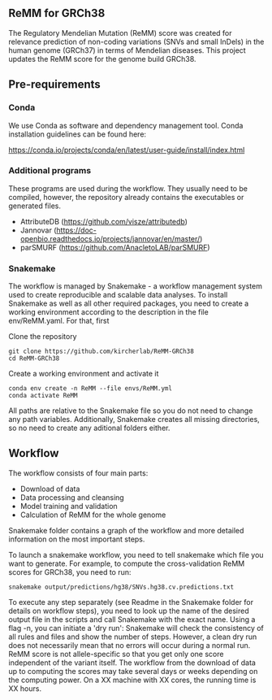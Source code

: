 ## ReMM for GRCh38

The Regulatory Mendelian Mutation (ReMM) score was created for relevance prediction of non-coding variations (SNVs and small InDels) in the human genome (GRCh37) in terms of Mendelian diseases. This project updates the ReMM score for the genome build GRCh38.

## Pre-requirements

### Conda
We use Conda as software and dependency management tool. Conda installation guidelines can be found here:

https://conda.io/projects/conda/en/latest/user-guide/install/index.html

### Additional programs
These programs are used during the workflow. They usually need to be compiled, however, the repository already contains the executables or generated files.

- AttributeDB (https://github.com/visze/attributedb)
- Jannovar (https://doc-openbio.readthedocs.io/projects/jannovar/en/master/)
- parSMURF (https://github.com/AnacletoLAB/parSMURF)

### Snakemake

The workflow is managed by Snakemake - a workflow management system used to create reproducible and scalable data analyses. To install Snakemake as well as all other required packages, you need to create a working environment according to the description in the file env/ReMM.yaml. For that, first

Clone the repository
```
git clone https://github.com/kircherlab/ReMM-GRCh38
cd ReMM-GRCh38

```

Create a working environment and activate it

```
conda env create -n ReMM --file envs/ReMM.yml
conda activate ReMM
```

All paths are relative to the Snakemake file so you do not need to change any path variables. Additionally, Snakemake creates all missing directories, so no need to create any aditional folders either.

## Workflow

The workflow consists of four main parts:

- Download of data
- Data processing and cleansing
- Model training and validation
- Calculation of ReMM for the whole genome 

Snakemake folder contains a graph of the workflow and more detailed information on the most important steps.

To launch a snakemake workflow, you need to tell snakemake which file you want to generate. For example, to compute the cross-validation ReMM scores for GRCh38, you need to run:

```
snakemake output/predictions/hg38/SNVs.hg38.cv.predictions.txt
```

To execute any step separately (see Readme in the Snakemake folder for details on workflow steps), you need to look up the name of the desired output file in the scripts and call Snakemake with the exact name. Using a flag -n, you can initiate a 'dry run': Snakemake will check the consistency of all rules and files and show the number of steps. However, a clean dry run does not necessarily mean that no errors will occur during a normal run. ReMM score is not allele-specific so that you get only one score independent of the variant itself. The workflow from the download of data up to computing the scores may take several days or weeks depending on the computing power. On a XX machine with XX cores, the running time is XX hours.

